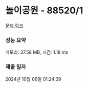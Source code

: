 # 놀이공원 - 88520/1 

[문제 링크](https://level.goorm.io/exam/88520/%EB%86%80%EC%9D%B4%EA%B3%B5%EC%9B%90/quiz/1) 

### 성능 요약

메모리: 37.58 MB, 시간: 1.18 ms

### 제출 일자

2024년 10월 06일 01:24:39


